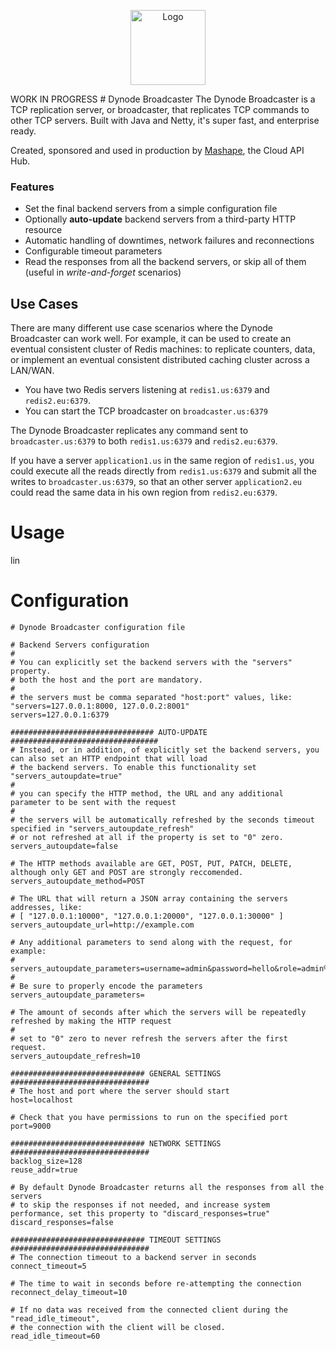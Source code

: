<p align="center">
<img src="http://upload.wikimedia.org/wikipedia/commons/d/dc/Broadcast.svg" alt="Logo" height="120" />
</p>
WORK IN PROGRESS
# Dynode Broadcaster
The Dynode Broadcaster is a TCP replication server, or broadcaster, that replicates TCP commands to other TCP servers. Built with Java and Netty, it's super fast, and enterprise ready.

Created, sponsored and used in production by [Mashape](https://www.mashape.com), the Cloud API Hub.

### Features

* Set the final backend servers from a simple configuration file
* Optionally **auto-update** backend servers from a third-party HTTP resource
* Automatic handling of downtimes, network failures and reconnections
* Configurable timeout parameters
* Read the responses from all the backend servers, or skip all of them (useful in *write-and-forget* scenarios)



## Use Cases

There are many different use case scenarios where the Dynode Broadcaster can work well. For example, it can be used to create an eventual consistent cluster of Redis machines: to replicate counters, data, or implement an eventual consistent distributed caching cluster across a LAN/WAN.

* You have two Redis servers listening at `redis1.us:6379` and `redis2.eu:6379`.
* You can start the TCP broadcaster on `broadcaster.us:6379`

The Dynode Broadcaster replicates any command sent to `broadcaster.us:6379` to both `redis1.us:6379` and `redis2.eu:6379`. 

If you have a server `application1.us` in the same region of `redis1.us`, you could execute all the reads directly from `redis1.us:6379` and submit all the writes to `broadcaster.us:6379`, so that an other server `application2.eu` could read the same data in his own region from `redis2.eu:6379`.

# Usage

lin

# Configuration

```
# Dynode Broadcaster configuration file

# Backend Servers configuration
#
# You can explicitly set the backend servers with the "servers" property. 
# both the host and the port are mandatory.
#
# the servers must be comma separated "host:port" values, like: "servers=127.0.0.1:8000, 127.0.0.2:8001"
servers=127.0.0.1:6379

################################ AUTO-UPDATE  #################################
# Instead, or in addition, of explicitly set the backend servers, you can also set an HTTP endpoint that will load
# the backend servers. To enable this functionality set "servers_autoupdate=true"
#
# you can specify the HTTP method, the URL and any additional parameter to be sent with the request
#
# the servers will be automatically refreshed by the seconds timeout specified in "servers_autoupdate_refresh"
# or not refreshed at all if the property is set to "0" zero.
servers_autoupdate=false

# The HTTP methods available are GET, POST, PUT, PATCH, DELETE, although only GET and POST are strongly reccomended.
servers_autoupdate_method=POST

# The URL that will return a JSON array containing the servers addresses, like:
# [ "127.0.0.1:10000", "127.0.0.1:20000", "127.0.0.1:30000" ]
servers_autoupdate_url=http://example.com

# Any additional parameters to send along with the request, for example:
# servers_autoupdate_parameters=username=admin&password=hello&role=admin%20user
#
# Be sure to properly encode the parameters
servers_autoupdate_parameters=

# The amount of seconds after which the servers will be repeatedly refreshed by making the HTTP request
#
# set to "0" zero to never refresh the servers after the first request.
servers_autoupdate_refresh=10

############################## GENERAL SETTINGS ###############################
# The host and port where the server should start
host=localhost

# Check that you have permissions to run on the specified port
port=9000

############################## NETWORK SETTINGS ###############################
backlog_size=128
reuse_addr=true

# By default Dynode Broadcaster returns all the responses from all the servers
# to skip the responses if not needed, and increase system performance, set this property to "discard_responses=true"
discard_responses=false

############################## TIMEOUT SETTINGS ###############################
# The connection timeout to a backend server in seconds
connect_timeout=5

# The time to wait in seconds before re-attempting the connection
reconnect_delay_timeout=10

# If no data was received from the connected client during the "read_idle_timeout", 
# the connection with the client will be closed.
read_idle_timeout=60
```
